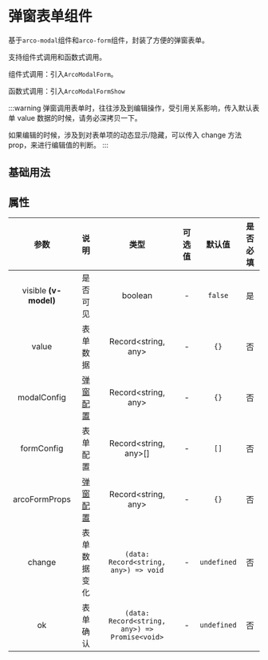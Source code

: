 <!-- 正文开始 -->

# 弹窗表单组件

基于`arco-modal`组件和`arco-form`组件，封装了方便的弹窗表单。

支持组件式调用和函数式调用。

组件式调用：引入`ArcoModalForm`。

函数式调用：引入`ArcoModalFormShow`

:::warning
弹窗调用表单时，往往涉及到编辑操作，受引用关系影响，传入默认表单 value 数据的时候，请务必深拷贝一下。

如果编辑的时候，涉及到对表单项的动态显示/隐藏，可以传入 change 方法 prop，来进行编辑值的判断。
:::

## 基础用法

<preview path="./demo.vue"></preview>

## 属性

|         参数          |                          说明                           |                      类型                      | 可选值 |   默认值    | 是否必填 |
| :-------------------: | :-----------------------------------------------------: | :--------------------------------------------: | :----: | :---------: | :------: |
| visible **(v-model)** |                        是否可见                         |                    boolean                     |   -    |   `false`   |    是    |
|         value         |                        表单数据                         |              Record<string, any>               |   -    |    `{}`     |    否    |
|      modalConfig      | [弹窗配置](https://arco.design/vue/component/modal#API) |              Record<string, any>               |   -    |    `{}`     |    否    |
|      formConfig       |                        表单配置                         |             Record<string, any>[]              |   -    |    `[]`     |    否    |
|     arcoFormProps     | [弹窗配置](https://arco.design/vue/component/form#API)  |              Record<string, any>               |   -    |    `{}`     |    否    |
|        change         |                      表单数据变化                       |     `(data: Record<string, any>) => void`      |   -    | `undefined` |    否    |
|          ok           |                        表单确认                         | `(data: Record<string, any>) => Promise<void>` |   -    | `undefined` |    否    |
